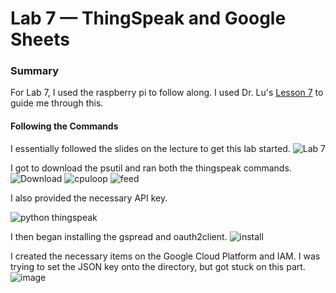 # Lab 7 — ThingSpeak and Google Sheets

### Summary
For Lab 7, I used the raspberry pi to follow along.
I used Dr. Lu's [Lesson 7](https://github.com/kevinwlu/iot/tree/master/lesson7) to guide me through this.

#### Following the Commands
I essentially followed the slides on the lecture to get this lab started.
![Lab 7](https://github.com/StevenAponte815/CPE322/assets/85426937/31620917-cf31-4dd6-908c-395549787382)

I got to download the psutil and ran both the thingspeak commands.
![Download](https://github.com/StevenAponte815/CPE322/assets/85426937/ad5c25be-7f3b-4d53-8fbf-55158580d882)
![cpuloop](https://github.com/StevenAponte815/CPE322/assets/85426937/94d6654a-a0e4-447d-a208-2bce32ef3f1c)
![feed](https://github.com/StevenAponte815/CPE322/assets/85426937/35aa21a8-7a82-430a-b164-3bbdc9d26830)

I also provided the necessary API key.

![python thingspeak](https://github.com/StevenAponte815/CPE322/assets/85426937/4b45f976-d98c-4414-badb-b402597be1de)

I then began installing the gspread and oauth2client.
![install](https://github.com/StevenAponte815/CPE322/assets/85426937/73e55645-a535-45d5-a4a4-d14211eea282)

I created the necessary items on the Google Cloud Platform and IAM. I was trying to set the JSON key onto the
directory, but got stuck on this part.
![image](https://github.com/StevenAponte815/CPE322/assets/85426937/ae97c30a-0afe-4481-8faa-f098fbc71065)
